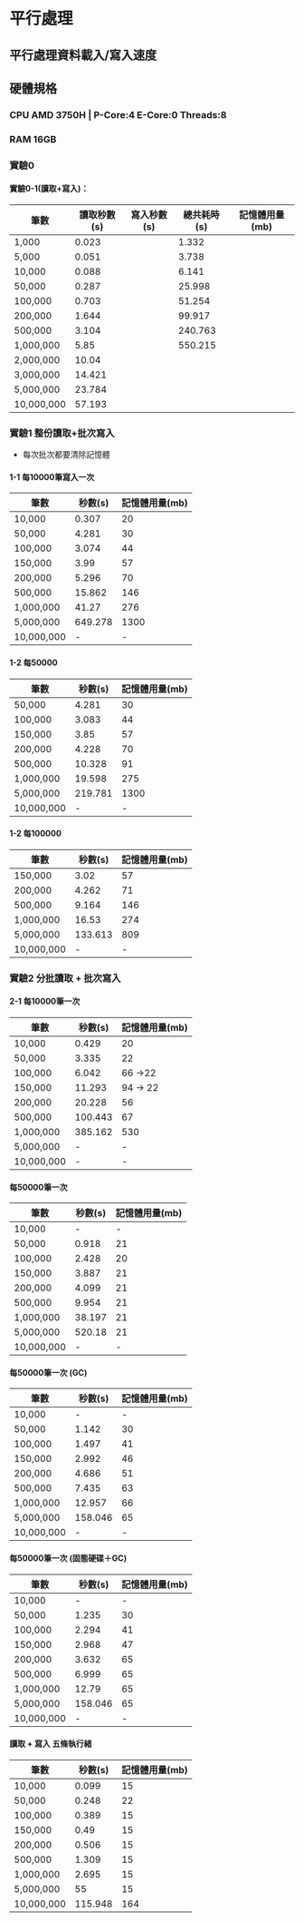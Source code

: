 # 平行處理

## 平行處理資料載入/寫入速度

## 硬體規格
### CPU AMD 3750H  |  P-Core:4 E-Core:0 Threads:8
### RAM 16GB


### 實驗0
#### 實驗0-1(讀取+寫入)：

| 筆數 | 讀取秒數(s) | 寫入秒數(s) | 總共耗時(s) | 記憶體用量(mb) |
|------|------|------|------|------------|
| 1,000 | 0.023 | | 1.332 |
| 5,000 | 0.051 | | 3.738 |
| 10,000 | 0.088 | | 6.141 |
| 50,000 | 0.287 | | 25.998 |
| 100,000 | 0.703 | | 51.254 |
| 200,000 | 1.644 | | 99.917 |
| 500,000 | 3.104 | | 240.763 |
| 1,000,000 | 5.85 | | 550.215 |
| 2,000,000 | 10.04 | | |
| 3,000,000 | 14.421 | | |
| 5,000,000 | 23.784 | | |
| 10,000,000 | 57.193 | | |


### 實驗1 整份讀取+批次寫入
* 每次批次都要清除記憶體
#### 1-1 每10000筆寫入一次
| 筆數 | 秒數(s) | 記憶體用量(mb) |
|------|-----|------------|
| 10,000 | 0.307 | 20 |
| 50,000 | 4.281 | 30 |
| 100,000 | 3.074 | 44 |
| 150,000 | 3.99 | 57 |
| 200,000 | 5.296 | 70 |
| 500,000 | 15.862 | 146 |
| 1,000,000 | 41.27 | 276 |
| 5,000,000 | 649.278 | 1300 |
| 10,000,000 | - | - |
#### 1-2 每50000
| 筆數 | 秒數(s) | 記憶體用量(mb) |
|------|-----|------------|
| 50,000 | 4.281 | 30 |
| 100,000 | 3.083 | 44 |
| 150,000 | 3.85 | 57 |
| 200,000 | 4.228 | 70 |
| 500,000 | 10.328 | 91 |
| 1,000,000 | 19.598 | 275 |
| 5,000,000 | 219.781| 1300 |
| 10,000,000 | - | - |
#### 1-2 每100000
| 筆數 | 秒數(s) | 記憶體用量(mb) |
|------|-----|------------|
| 150,000 | 3.02 | 57 |
| 200,000 | 4.262 | 71 |
| 500,000 | 9.164 | 146 |
| 1,000,000 | 16.53 | 274 |
| 5,000,000 | 133.613 | 809 |
| 10,000,000 | - | - |

### 實驗2 分批讀取 + 批次寫入
#### 2-1 每10000筆一次
| 筆數 | 秒數(s) | 記憶體用量(mb) |
|------|-----|------------|
| 10,000 | 0.429 | 20 |
| 50,000 | 3.335 | 22 |
| 100,000 | 6.042 | 66 ->22 |
| 150,000 | 11.293 | 94 -> 22 |
| 200,000 | 20.228 | 56 |
| 500,000 | 100.443 | 67 |
| 1,000,000 | 385.162 | 530 |
| 5,000,000 | - | - |
| 10,000,000 | - | - |


#### 每50000筆一次
| 筆數 | 秒數(s) | 記憶體用量(mb) |
|------|-----|------------|
| 10,000 |- | - |
| 50,000 | 0.918 | 21 |
| 100,000 | 2.428 | 20 |
| 150,000 | 3.887 | 21 |
| 200,000 | 4.099 | 21 |
| 500,000 | 9.954 | 21 |
| 1,000,000 | 38.197 | 21 |
| 5,000,000 | 520.18 | 21 |
| 10,000,000 | - | - |
#### 每50000筆一次 (GC)
| 筆數 | 秒數(s) | 記憶體用量(mb) |
|------|-----|------------|
| 10,000 |- | - |
| 50,000 | 1.142 | 30 |
| 100,000 | 1.497 | 41 |
| 150,000 | 2.992 | 46 |
| 200,000 | 4.686 | 51 |
| 500,000 | 7.435 | 63 |
| 1,000,000 | 12.957 | 66 |
| 5,000,000 | 158.046 | 65 |
| 10,000,000 | - | - |

#### 每50000筆一次 (固態硬碟＋GC)
| 筆數 | 秒數(s) | 記憶體用量(mb) |
|------|-----|------------|
| 10,000 |- | - |
| 50,000 | 1.235 | 30 |
| 100,000 | 2.294 | 41 |
| 150,000 | 2.968 | 47 |
| 200,000 | 3.632 | 65 |
| 500,000 | 6.999 | 65 |
| 1,000,000 | 12.79 | 65 |
| 5,000,000 | 158.046 | 65 |
| 10,000,000 | - | - |

#### 讀取 + 寫入 五條執行緒
| 筆數 | 秒數(s) | 記憶體用量(mb) |
|------|-----|------------|
| 10,000 | 0.099 | 15 |
| 50,000 | 0.248 | 22 |
| 100,000 | 0.389 | 15 |
| 150,000 | 0.49 | 15 |
| 200,000 | 0.506| 15 |
| 500,000 | 1.309 | 15 |
| 1,000,000 | 2.695 | 15 |
| 5,000,000 | 55 | 15 |
| 10,000,000 | 115.948 | 164 |